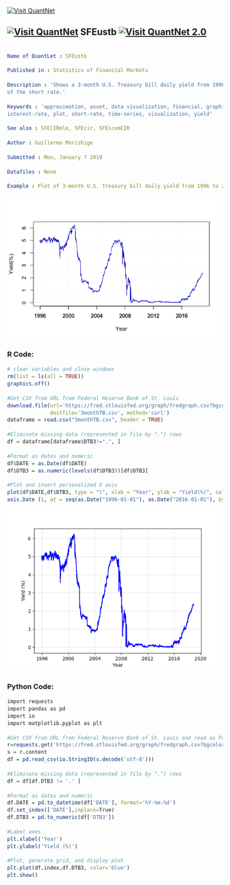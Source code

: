 
[<img src="https://github.com/QuantLet/Styleguide-and-FAQ/blob/master/pictures/banner.png" width="888" alt="Visit QuantNet">](http://quantlet.de/)

## [<img src="https://github.com/QuantLet/Styleguide-and-FAQ/blob/master/pictures/qloqo.png" alt="Visit QuantNet">](http://quantlet.de/) **SFEustb** [<img src="https://github.com/QuantLet/Styleguide-and-FAQ/blob/master/pictures/QN2.png" width="60" alt="Visit QuantNet 2.0">](http://quantlet.de/)

```yaml

Name of QuantLet : SFEustb

Published in : Statistics of Financial Markets

Description : 'Shows a 3-month U.S. Treasury bill daily yield from 1996 to 2019 as an approximation
of the short rate.'

Keywords : 'approximation, asset, data visualization, financial, graphical representation,
interest-rate, plot, short-rate, time-series, visualization, yield'

See also : SFECIRmle, SFEcir, SFEscomCIR

Author : Guillermo Morishige

Submitted : Mon, January 7 2019

Datafiles : None

Example : Plot of 3-month U.S. Treasury bill daily yield from 1996 to 2019.

```

![Picture1](SFEustb_R.png)


### R Code:
```r
# clear variables and close windows
rm(list = ls(all = TRUE))
graphics.off()
             
#Get CSV from URL from Federal Reserve Bank of St. Louis
download.file(url='https://fred.stlouisfed.org/graph/fredgraph.csv?bgcolor=%23e1e9f0&chart_type=line&drp=0&fo=open%20sans&graph_bgcolor=%23ffffff&height=450&mode=fred&recession_bars=on&txtcolor=%23444444&ts=12&tts=12&width=1168&nt=0&thu=0&trc=0&show_legend=yes&show_axis_titles=yes&show_tooltip=yes&id=DTB3&scale=left&cosd=1995-12-20&coed=2018-12-21&line_color=%234572a7&link_values=false&line_style=solid&mark_type=none&mw=3&lw=2&ost=-99999&oet=99999&mma=0&fml=a&fq=Daily&fam=avg&fgst=lin&fgsnd=2009-06-01&line_index=1&transformation=lin&vintage_date=2018-12-27&revision_date=2018-12-27&nd=1954-01-04',
              destfile='3monthTB.csv', method='curl')
dataframe = read.csv("3monthTB.csv", header = TRUE)

#Eliminate missing data (represented in file by ".") rows 
df = dataframe[dataframe$DTB3!=".", ]

#Format as dates and numeric
df$DATE = as.Date(df$DATE)
df$DTB3 = as.numeric(levels(df$DTB3))[df$DTB3]

#Plot and insert personalized X axis                    
plot(df$DATE,df$DTB3, type = "l", xlab = "Year", ylab = "Yield(%)", col = "blue3", frame = TRUE, xaxt='n')
axis.Date (1, at = seq(as.Date("1996-01-01"), as.Date("2016-01-01"), by = "+4 year"))


```

![Picture2](SFEustb_py.png)


### Python Code:
```r
import requests
import pandas as pd
import io
import matplotlib.pyplot as plt

#Get CSV from URL from Federal Reserve Bank of St. Louis and read as Panda series
r=requests.get('https://fred.stlouisfed.org/graph/fredgraph.csv?bgcolor=%23e1e9f0&chart_type=line&drp=0&fo=open%20sans&graph_bgcolor=%23ffffff&height=450&mode=fred&recession_bars=on&txtcolor=%23444444&ts=12&tts=12&width=1168&nt=0&thu=0&trc=0&show_legend=yes&show_axis_titles=yes&show_tooltip=yes&id=DTB3&scale=left&cosd=1995-12-20&coed=2018-12-21&line_color=%234572a7&link_values=false&line_style=solid&mark_type=none&mw=3&lw=2&ost=-99999&oet=99999&mma=0&fml=a&fq=Daily&fam=avg&fgst=lin&fgsnd=2009-06-01&line_index=1&transformation=lin&vintage_date=2018-12-28&revision_date=2018-12-28&nd=1954-01-04')
s = r.content
df = pd.read_csv(io.StringIO(s.decode('utf-8')))

#Eliminate missing data (represented in file by ".") rows
df = df[df.DTB3 != '.' ]

#Format as dates and numeric
df.DATE = pd.to_datetime(df['DATE'], format='%Y-%m-%d')
df.set_index(['DATE'],inplace=True)
df.DTB3 = pd.to_numeric(df['DTB3'])

#Label axes
plt.xlabel('Year')
plt.ylabel('Yield (%)')

#Plot, generate grid, and display plot
plt.plot(df.index,df.DTB3, color='blue')
plt.show()
